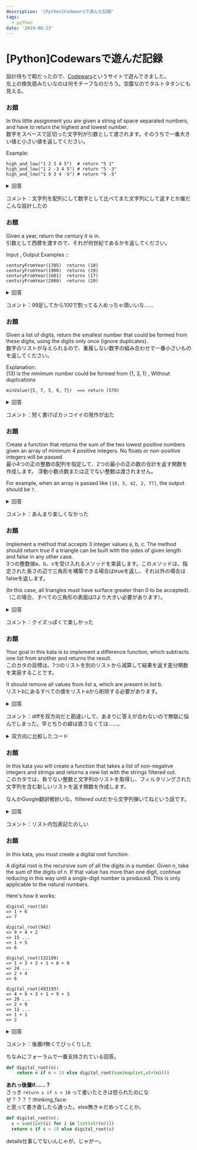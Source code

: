 ```yaml
---
description: '[Python]Codewarsで遊んだ記録'
tags:
  - python
date: '2019-08-23'
---
```

# [Python]Codewarsで遊んだ記録
  
設計待ちで暇だったので、[Codewars](https://www.codewars.com)というサイトで遊んできました。  
左上の換気扇みたいなのは何モチーフなのだろう。空腹なのでタルトタタンにも見える。  
  
### お題  
In this little assignment you are given a string of space separated numbers, and have to return the highest and lowest number.  
数字をスペースで区切った文字列が引数として渡されます。そのうちで一番大きい値と小さい値を返してください。  
  
Example:  
  
```
high_and_low("1 2 3 4 5")  # return "5 1"
high_and_low("1 2 -3 4 5") # return "5 -3"
high_and_low("1 9 3 4 -5") # return "9 -5"
```  
  
<details><summary>回答</summary>  
  
```python
def high_and_low(numbers):
  list = [int(i) for i in numbers.split(" ")]
  return str(max(list)) + " " + str(min(list))
```  
</details>  
  
コメント：文字列を配列にして数字として比べてまた文字列にして返すとか誰だこんな設計したの  
  
### お題  
Given a year, return the century it is in.  
引数として西暦を渡すので、それが何世紀であるかを返してください。  
  
Input , Output Examples ::  
  
```
centuryFromYear(1705)  returns (18)
centuryFromYear(1900)  returns (19)
centuryFromYear(1601)  returns (17)
centuryFromYear(2000)  returns (20)
```  
  
<details><summary>回答</summary>  
  
```python
def century(year):
    century = year // 100
    if ( year % 100 != 0 ): century += 1
    return century
```  
</details>  
  
コメント：99足してから100で割ってる人めっちゃ頭いいな……  
  
### お題  
Given a list of digits, return the smallest number that could be formed from these digits, using the digits only once (ignore duplicates).  
数字のリストが与えられるので、重複しない数字の組み合わせで一番小さいものを返してください。  
  
Explanation:  
(13) is the minimum number could be formed from {1, 3, 1} , Without duplications  
  
```
minValue({5, 7, 5, 9, 7})  ==> return (579)
```  
  
<details><summary>回答</summary>  
  
```python
def min_value(digits):
  ret = sorted(list(set(digits)))
  return int("".join([str(i) for i in ret]))
```  
</details>  
  
コメント：短く書けばカッコイイの発作が出た  
  
### お題  
Create a function that returns the sum of the two lowest positive numbers given an array of minimum 4 positive integers. No floats or non-positive integers will be passed.  
最小4つの正の整数の配列を指定して、2つの最小の正の数の合計を返す関数を作成します。 浮動小数点数または正でない整数は渡されません。  
  
For example, when an array is passed like `[19, 5, 42, 2, 77]`, the output should be `7`.  
  
<details><summary>回答</summary>  
  
```python
def sum_two_smallest_numbers(numbers):
    return sum(sorted(numbers)[0:2])
```  
</details>  
  
コメント：あんまり楽しくなかった  
  
### お題  
Implement a method that accepts 3 integer values a, b, c. The method should return true if a triangle can be built with the sides of given length and false in any other case.  
3つの整数値a、b、cを受け入れるメソッドを実装します。このメソッドは、指定された長さの辺で三角形を構築できる場合はtrueを返し、それ以外の場合はfalseを返します。  
  
(In this case, all triangles must have surface greater than 0 to be accepted).  
（この場合、すべての三角形の表面は0より大きい必要があります）。  
  
<details><summary>回答</summary>  
  
```python
def is_triangle(a, b, c):
  sum = a + b;
  diff = max([a,b]) - min([a,b])
  return diff < c < sum
```  
  
#### 解説  
斜辺CがA+Bより長い場合、∠ABの値が180°になってしまい、三角形として成立しない。  
斜辺CがAとBの差より短い場合、∠ABの値が0°になってしまい、こちらも三角形として成立しない。  
</details>  
  
コメント：クイズっぽくて楽しかった  
  
### お題  
Your goal in this kata is to implement a difference function, which subtracts one list from another and returns the result.  
このカタの目標は、1つのリストを別のリストから減算して結果を返す差分関数を実装することです。  
  
It should remove all values from list a, which are present in list b.  
リストbにあるすべての値をリストaから削除する必要があります。  
  
<details><summary>回答</summary>  
  
```python
def array_diff(a, b):
    return [i for i in a if i not in b]
```  
</details>  
  
コメント：diffを双方向だと勘違いして、あまりに答えが合わないので無駄に悩んでしまった。早とちりの癖は直さなくては……。  
  
<details><summary>双方向に比較したコード</summary>  
  
```python
def array_diff(a, b):
	c = [i for i in a if i not in b]
	return c.extend([i for i in b if i not in a])
```  
</details>  
  
### お題  
In this kata you will create a function that takes a list of non-negative integers and strings and returns a new list with the strings filtered out.  
このカタでは、負でない整数と文字列のリストを取得し、フィルタリングされた文字列を含む新しいリストを返す関数を作成します。  
  
なんかGoogle翻訳微妙いな。filltered outだから文字列弾いてねという話です。  
  
<details><summary>回答</summary>  
  
```python
def filter_list(l):
  return [i for i in l if type(i) == int]
```  
</details>  
  
コメント：リスト内包表記たのしい  
  
### お題  
In this kata, you must create a digital root function.  
  
A digital root is the recursive sum of all the digits in a number. Given n, take the sum of the digits of n. If that value has more than one digit, continue reducing in this way until a single-digit number is produced. This is only applicable to the natural numbers.  
  
Here's how it works:  
  
```
digital_root(16)
=> 1 + 6
=> 7

digital_root(942)
=> 9 + 4 + 2
=> 15 ...
=> 1 + 5
=> 6

digital_root(132189)
=> 1 + 3 + 2 + 1 + 8 + 9
=> 24 ...
=> 2 + 4
=> 6

digital_root(493193)
=> 4 + 9 + 3 + 1 + 9 + 3
=> 29 ...
=> 2 + 9
=> 11 ...
=> 1 + 1
=> 2
```  
  
<details><summary>回答</summary>  
  
```python
def digital_root(n):
  s = sum([int(i) for i in list(str(n))])
  if s < 10: return s
  return digital_root(s)
```  
</details>  
  
コメント：後置if無くてびっくりした  
  
ちなみにフォーラムで一番支持されている回答。  
  
```python
def digital_root(n):
    return n if n < 10 else digital_root(sum(map(int,str(n))))
```  
  
**あれっ後置if……？**  
さっき `return s if s < 10` って書いたときは怒られたのになぜ？？？？:thinking_face:  
と思って書き直したら通った。else無きゃだめってことか。  
  
```python
def digital_root(n):
  s = sum([int(i) for i in list(str(n))])
  return s if s < 10 else digital_root(s)
```  
  
details仕事してないんじゃが。じゃがー。  
